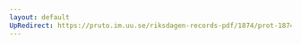 ```yaml
---
layout: default
UpRedirect: https://pruto.im.uu.se/riksdagen-records-pdf/1874/prot-1874--ak--117/prot-1874--ak--117_001.pdf
---
```

